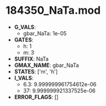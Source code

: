 # 184350_NaTa.mod

- **G_VALS**:
  - gbar_NaTa: 1e-05
- **GATES**:
  - h: 1
  - m: 3
- **SUFFIX**: NaTa
- **GMAX_NAME**: gbar_NaTa
- **STATES**: ['m', 'h']
- **I_VALS**:
  - 6.3: 9.999999961754612e-06
  - 37: 9.999999921337525e-06
- **ERROR_FLAGS**: []
